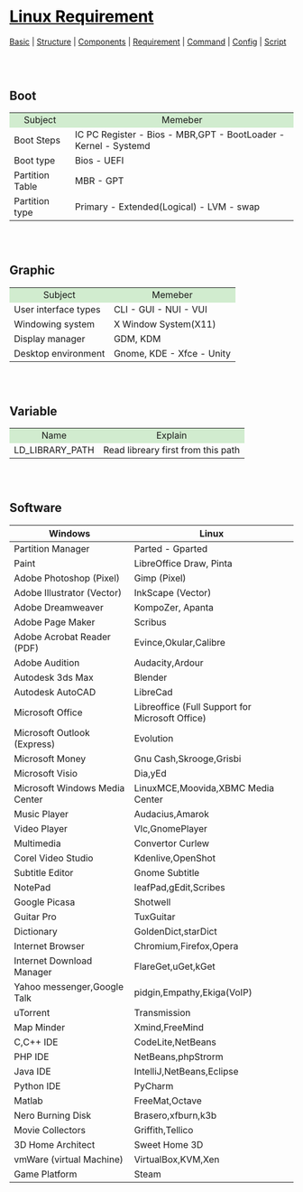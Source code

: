 <style>
.md1{margin-top: 75px;}
.md2{margin-top: 50px;}
.md3{margin-top: 25px;}
.tbl1 td#header{background-color: D1ECCF}
</style>

# [<span style="color:black;">Linux Requirement</span>](Linux.md)
[Basic](Linux-Basic.md) | [Structure](Linux-Structure.md) | [Components](Linux-Components.md) | [Requirement](Linux-Requirement.md) | [Command](Linux-Command.md) | [Config](Linux-Config.md) | [Script](Linux-Script.md)

<div class="md1"></div>

## Boot
<table class="tbl1"><tbody>
<tr ><td colspan="1" align="center" id="header">Subject</td><td align="center" id="header">Memeber</td></tr>
<tr><td rowspan="1">Boot Steps</td><td>IC PC Register - Bios - MBR,GPT - BootLoader - Kernel - Systemd</td></tr>
<tr><td rowspan="1">Boot type</td><td>Bios - UEFI</td></tr>
<tr><td rowspan="1">Partition Table</td><td>MBR - GPT</td></tr>
<tr><td rowspan="1">Partition type</td><td>Primary - Extended(Logical) - LVM - swap</td></tr>
</tbody></table>

<div class="md1"></div>

## Graphic
<table class="tbl1"><tbody>
<tr ><td colspan="1" align="center" id="header">Subject</td><td align="center" id="header">Memeber</td></tr>
<tr><td rowspan="1">User interface types</td><td>CLI - GUI - NUI - VUI</td></tr>
<tr><td rowspan="1">Windowing system</td><td>X Window System(X11)</td></tr>
<tr><td rowspan="1">Display manager</td><td>GDM, KDM</td></tr>
<tr><td rowspan="1">Desktop environment</td><td>Gnome, KDE - Xfce - Unity</td></tr>
</tbody></table>

<div class="md1"></div>

## Variable
<table class="tbl1"><tbody>
<tr ><td colspan="1" align="center" id="header">Name</td><td align="center" id="header">Explain</td></tr>
<tr><td rowspan="1">LD_LIBRARY_PATH</td><td>Read libreary first from this path</td></tr>
</tbody></table>

<div class="md1"></div>

## Software
| Windows | Linux |
| ------ | ------ |
|Partition Manager | Parted - Gparted
|Paint | LibreOffice Draw, Pinta
|Adobe Photoshop (Pixel) | Gimp (Pixel)
|Adobe Illustrator (Vector) | InkScape (Vector)
|Adobe Dreamweaver | KompoZer, Apanta
|Adobe Page Maker | Scribus
|Adobe Acrobat Reader (PDF) | Evince,Okular,Calibre
|Adobe Audition | Audacity,Ardour
|Autodesk 3ds Max | Blender
|Autodesk AutoCAD | LibreCad
|Microsoft Office | Libreoffice (Full Support for Microsoft Office)
|Microsoft Outlook (Express) | Evolution
|Microsoft Money | Gnu Cash,Skrooge,Grisbi
|Microsoft Visio | Dia,yEd
|Microsoft Windows Media Center | LinuxMCE,Moovida,XBMC Media Center
|Music Player | Audacius,Amarok
|Video Player | Vlc,GnomePlayer
|Multimedia | Convertor Curlew
|Corel Video Studio | Kdenlive,OpenShot
|Subtitle Editor | Gnome Subtitle
|NotePad | leafPad,gEdit,Scribes
|Google Picasa | Shotwell
|Guitar Pro | TuxGuitar
|Dictionary | GoldenDict,starDict
|Internet Browser | Chromium,Firefox,Opera
|Internet Download Manager | FlareGet,uGet,kGet
|Yahoo messenger,Google Talk | pidgin,Empathy,Ekiga(VoIP)
|uTorrent | Transmission
|Map Minder | Xmind,FreeMind
|C,C++ IDE | CodeLite,NetBeans
|PHP IDE | NetBeans,phpStrorm
|Java IDE | IntelliJ,NetBeans,Eclipse
|Python IDE | PyCharm
|Matlab | FreeMat,Octave
|Nero Burning Disk | Brasero,xfburn,k3b
|Movie Collectors | Griffith,Tellico
|3D Home Architect | Sweet Home 3D
|vmWare (virtual Machine) | VirtualBox,KVM,Xen
|Game Platform | Steam